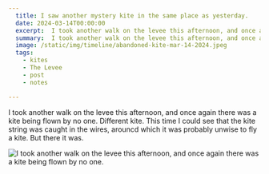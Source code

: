 ```yaml
---
  title: I saw another mystery kite in the same place as yesterday.
  date: 2024-03-14T00:00:00
  excerpt:  I took another walk on the levee this afternoon, and once again there was a kite being flown by no one.
  summary:  I took another walk on the levee this afternoon, and once again there was a kite being flown by no one.
  image: /static/img/timeline/abandoned-kite-mar-14-2024.jpeg
  tags:
    - kites
    - The Levee
    - post
    - notes

---
```


  I took another walk on the levee this afternoon, and once again there was a kite being flown by no one. Different kite. This time I could see that the kite string was caught in the wires, arouncd which it was probably unwise to fly a kite. But there it was.

  ![ I took another walk on the levee this afternoon, and once again there was a kite being flown by no one.](/static/img/timeline/abandoned-kite-mar-14-2024.jpeg)


  